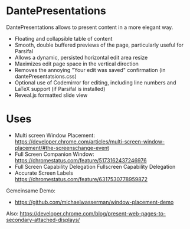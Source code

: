 
# DantePresentations #

DantePresentations allows to present content in a more elegant way.

* Floating and collapsible table of content
* Smooth, double buffered previews of the page, particularly useful for Parsifal
* Allows a dynamic, persisted horizontal edit area resize
* Maximizes edit page space in the vertical direction
* Removes the annoying "Your edit was saved" confirmation (in dantePresentatsions.css)
* Optional use of Codemirror for editing, including line numbers and LaTeX support (if Parsifal is installed)
* Reveal.js formatted slide view



# Uses #

* Multi screen Window Placement: https://developer.chrome.com/articles/multi-screen-window-placement/#the-screenschange-event
* Full Screen Companion Window: https://chromestatus.com/feature/5173162437246976
* Full Screen Capability Delegation Fullscreen Capability Delegation
* Accurate Screen Labels  https://chromestatus.com/feature/6317530778959872

Gemeinsame Demo:
* https://github.com/michaelwasserman/window-placement-demo



Also:
https://developer.chrome.com/blog/present-web-pages-to-secondary-attached-displays/